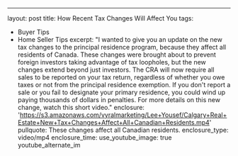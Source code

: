 ---
layout: post
title: How Recent Tax Changes Will Affect You
tags:
  - Buyer Tips
  - Home Seller Tips
excerpt: "I wanted to give you an update on the new tax changes to the principal residence program, because they affect all residents of Canada. These changes were brought about to prevent foreign investors taking advantage of tax loopholes, but the new changes extend beyond just investors. The CRA will now require all sales to be reported on your tax return, regardless of whether you owe taxes or not from the principal residence exemption. If you don't report a sale or you fail to designate your primary residence, you could wind up paying thousands of dollars in penalties. For more details on this new change, watch this short video."
enclosure: 'https://s3.amazonaws.com/vyralmarketing/Lee+Yousef/Calgary+Real+Estate+New+Tax+Changes+Affect+All+Canadian+Residents.mp4'
pullquote: These changes affect all Canadian residents.
enclosure_type: video/mp4
enclosure_time:
use_youtube_image: true
youtube_alternate_im